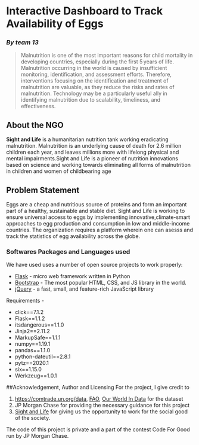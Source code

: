 # Interactive Dashboard to Track Availability of Eggs
### *By team 13*
> Malnutrition is one of the most important reasons for child mortality in developing countries, especially during the first 5 years of life. Malnutrition occurring in the world is caused by insufficient monitoring, identification, and assessment efforts. Therefore, interventions focusing on the identification and treatment of malnutrition are valuable, as they reduce the risks and rates of malnutrition. Technology may be a particularly useful ally in identifying malnutrition due to scalability, timeliness, and effectiveness. 

## About the NGO
**Sight and Life** is a humanitarian nutrition tank working eradicating malnutrition. Malnutrition is an underlying cause of death for 2.6 million children each year, and leaves millions more with lifelong physical and mental impairments.Sight and Life is a pioneer of nutrition innovations based on science and working towards eliminating all forms of malnutrition in children and women of childbearing age

## Problem Statement
Eggs are a cheap and nutritious source of proteins and form an important part of a healthy, sustainable and stable diet. Sight and Life is working to ensure universal access to eggs by implementing innovative,climate-smart approaches to egg production and consumption in low and middle-income countries. The organization requires a platform wherein one can asesss and track the statistics of egg availability across the globe.



### Softwares Packages and Languages used

We have used  uses a number of open source projects to work properly:

* [Flask](https://flask.palletsprojects.com/) - micro web framework written in Python
* [Bootstrap](https://getbootstrap.com/) - The most popular HTML, CSS, and JS library in the world.
* [jQuery](https://jquery.com/) - a fast, small, and feature-rich JavaScript library

Requirements - 
* click==7.1.2
* Flask==1.1.2
* itsdangerous==1.1.0
* Jinja2==2.11.2
* MarkupSafe==1.1.1
* numpy==1.19.1
* pandas==1.1.0
* python-dateutil==2.8.1
* pytz==2020.1
* six==1.15.0
* Werkzeug==1.0.1


##Acknowledgement, Author and Licensing
For the project, I give credit to

1.  https://comtrade.un.org/data, [FAO](http://www.fao.org/home/en/), [Our World In Data](http://www.fao.org/home/en/) for the dataset
2.  JP Morgan Chase for providing the necessary guidance for this project
3.  [Sight and Life](https://sightandlife.org/) for giving us the opportunity to work for the social good of the society.

The code of this project is private and a part of the contest Code For Good run by JP Morgan Chase.
